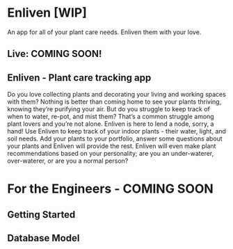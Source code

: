 # Enliven [WIP]

An app for all of your plant care needs. Enliven them with your love.

## Live: COMING SOON!

## Enliven - Plant care tracking app

Do you love collecting plants and decorating your living and working spaces with them? Nothing is better than coming home to see your plants thriving, knowing they’re purifying your air. But do you struggle to keep track of when to water, re-pot, and mist them? That’s a common struggle among plant lovers and you’re not alone. Enliven is here to lend a node, sorry, a hand!
Use Enliven to keep track of your indoor plants - their water, light, and soil needs. Add your plants to your portfolio, answer some questions about your plants and Enliven will provide the rest. Enliven will even make plant recommendations based on your personality; are you an under-waterer, over-waterer, or are you a normal person?

# For the Engineers - COMING SOON
## Getting Started

## Database Model
